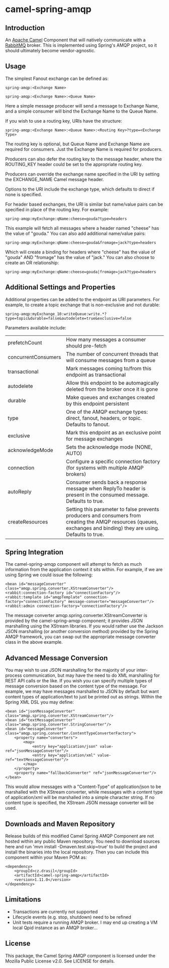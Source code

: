 # camel-spring-amqp

## Introduction

An [Apache Camel](http://camel.apache.org/) Component that will natively communicate with a [RabbitMQ](http://www.rabbitmq.com/ "RabbitMQ") broker. 
This is implemented using Spring's AMQP project, so it should ultimately become vendor-agnostic.

## Usage

The simplest Fanout exchange can be defined as:

`spring-amqp:<Exchange Name>`

`spring-amqp:<Exchange Name>:<Queue Name>`

Here a simple message producer will send a message to Exchange Name, and a simple consumer will bind the Exchange Name to the Queue Name.

If you wish to use a routing key, URIs have the structure: 

`spring-amqp:<Exchange Name>:<Queue Name>:<Routing Key>?type=<Exchange Type>`

The routing key is optional, but Queue Name and Exchange Name are required for consumers. Just the Exchange Name is required for producers.

Producers can also defer the routing key to the message header, where the ROUTING_KEY header could be set to the appropriate routing key.

Producers can override the exchange name specified in the URI by setting the EXCHANGE_NAME Camel message header.

Options to the URI include the exchange type, which defaults to direct if none is specified.

For header based exchanges, the URI is similar but name/value pairs can be specified in place of the routing key. For example:

`spring-amqp:myExchange:qName:cheese=gouda?type=headers`

This example will fetch all messages where a header named "cheese" has the value of "gouda." You can also add additional name/value pairs:

`spring-amqp:myExchange:qName:cheese=gouda&fromage=jack?type=headers`

Which will create a binding for headers where "cheese" has the value of "gouda" AND "fromage" has the value of "jack." You can also choose to create an OR relationship:

`spring-amqp:myExchange:qName:cheese=gouda|fromage=jack?type=headers`

## Additional Settings and Properties

Additional properties can be added to the endpoint as URI parameters. For example, to create a topic exchange that is non-exclusive and not durable:

`spring-amqp:myExchange_10:writeQueue:write.*?type=topic&durable=false&autodelete=true&exclusive=false`

Parameters available include:

<table>
    <tr>
        <td>prefetchCount</td>
        <td>How many messages a consumer should pre-fetch</td>
    </tr>
    <tr>
        <td>concurrentConsumers</td>
        <td>The number of concurrent threads that will consume messages from a queue</td>
    </tr>
    <tr>
        <td>transactional</td>
        <td>Mark messages coming to/from this endpoint as transactional</td>
    </tr>
    <tr>
        <td>autodelete</td>
        <td>Allow this endpoint to be automagically deleted from the broker once it is gone</td>
    </tr>
    <tr>
        <td>durable</td>
        <td>Make queues and exchanges created by this endpoint persistent</td>
    </tr>
    <tr>
        <td>type</td>
        <td>One of the AMQP exchange types: direct, fanout, headers, or topic. Defaults to fanout.</td>
    </tr>
    <tr>
        <td>exclusive</td>
        <td>Mark this endpoint as an exclusive point for message exchanges</td>
    </tr>
    <tr>
        <td>acknowledgeMode</td>
        <td>Sets the acknowledge mode (NONE, AUTO)</td>
    </tr>
    <tr>
        <td>connection</td>
        <td>Configure a specific connection factory (for systems with multiple AMQP brokers)</td>
    </tr>
    <tr>
        <td>autoReply</td>
        <td>Consumer sends back a response message when ReplyTo header is present in the consumed message. Defaults to true.</td>
    </tr>
    <tr>
        <td>createResources</td>
        <td>Setting this parameter to false prevents producers and consumers from creating the AMQP resources (queues, exchanges and binding) they are using. Defaults to true.</td>
    </tr>
</table>

## Spring Integration

The camel-spring-amqp component will attempt to fetch as much information from the application context it sits within. 
For example, if we are using Spring we could issue the following:

	<bean id="messageConverter" class="amqp.spring.converter.XStreamConverter"/>
	<rabbit:connection-factory id="connectionFactory"/>
	<rabbit:template id="amqpTemplate" connection-factory="connectionFactory" message-converter="messageConverter"/>
	<rabbit:admin connection-factory="connectionFactory"/>

The message converter amqp.spring.converter.XStreamConverter is provided by the camel-spring-amqp component; it provides
JSON marshalling using the XStream libraries. If you would rather use the Jackson JSON marshalling (or another
conversion method) provided by the Spring AMQP framework, you can swap out the appropriate message converter class 
in the above example.

## Advanced Message Conversion

You may wish to use JSON marshalling for the majority of your inter-process communication, but may have
the need to do XML marshalling for REST API calls or the like. If you wish you can specify
multiple types of message conversion based on the content type of the message. For example, we may have
messages marshalled to JSON by default but want content types of application/text to just
be printed out as strings. Within the Spring XML DSL you may define:

	<bean id="jsonMessageConverter" class="amqp.spring.converter.XStreamConverter"/>
	<bean id="textMessageConverter" class="amqp.spring.converter.StringConverter"/>
	<bean id="messageConverter" class="amqp.spring.converter.ContentTypeConverterFactory">
	    <property name="converters">
	        <map>
	            <entry key="application/json" value-ref="jsonMessageConverter"/>
	            <entry key="application/xml" value-ref="textMessageConverter"/>
	        </map>
	    </property>
	    <property name="fallbackConverter" ref="jsonMessageConverter"/>
	</bean>

This would allow messages with a "Content-Type" of application/json to be marshalled
with the XStream converter, while messages with a content type of application/xml
will be marshalled into a simple character string. If no content type is specified,
the XStream JSON message converter will be used.

## Downloads and Maven Repository

Release builds of this modified Camel Spring AMQP Component are not hosted within any public Maven repository.
You need to download sources here and run 'mvn install -Dmaven.test.skip=true' to build the project and install
the binaries into the local repository. Then you can include this component within your Maven POM as:

	<dependency>
	    <groupId>cz.drasil</groupId>
	    <artifactId>camel-spring-amqp</artifactId>
	    <version>1.11.0</version>
	</dependency>

## Limitations

 - Transactions are currently not supported
 - Lifecycle events (e.g. stop, shutdown) need to be refined
 - Unit tests require a running AMQP broker. I may end up creating a VM local Qpid instance as an AMQP broker...

## License

This package, the Camel Spring AMQP component is licensed under the Mozilla Public License v2.0. See LICENSE for details.
